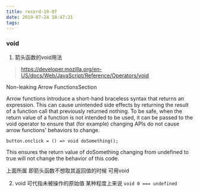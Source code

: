 ```yaml
---
title: record-19-07
date: 2019-07-24 18:47:21
tags:
---
```



### void

1. 箭头函数的void用法

> https://developer.mozilla.org/en-US/docs/Web/JavaScript/Reference/Operators/void

Non-leaking Arrow FunctionsSection

Arrow functions introduce a short-hand braceless syntax that returns an expression. This can cause unintended side effects by returning the result of a function call that previously returned nothing. To be safe, when the return value of a function is not intended to be used, it can be passed to the void operator to ensure that (for example) changing APIs do not cause arrow functions' behaviors to change.

`button.onclick = () => void doSomething();`

This ensures the return value of doSomething changing from undefined to true will not change the behavior of this code.

上面所属 即箭头函数不想取其返回值的时候 可用void

2. void 可代指未被操作的原始值
某种程度上来说 `void 0 === undefined`